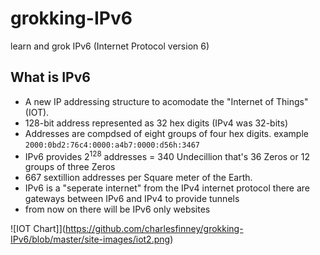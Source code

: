 # grokking-IPv6
learn and grok IPv6 (Internet Protocol version 6)


<h2>What is IPv6</h2>

* A new IP addressing structure to acomodate the "Internet of Things" (IOT). 
* 128-bit address represented as 32 hex digits (IPv4 was 32-bits)
* Addresses are compdsed of eight groups of four hex digits.
example `2000:0bd2:76c4:0000:a4b7:0000:d56h:3467`
* IPv6 provides 2<sup>128</sup> addresses = 340 Undecillion that's 36 Zeros or 12 groups of three Zeros
* 667 sextillion addresses per Square meter of the Earth.
* IPv6 is a "seperate internet" from the IPv4 internet protocol
there are gateways between IPv6 and IPv4 to provide tunnels 
* from now on there will be IPv6 only websites 

![IOT Chart]](https://github.com/charlesfinney/grokking-IPv6/blob/master/site-images/iot2.png)
  
  
